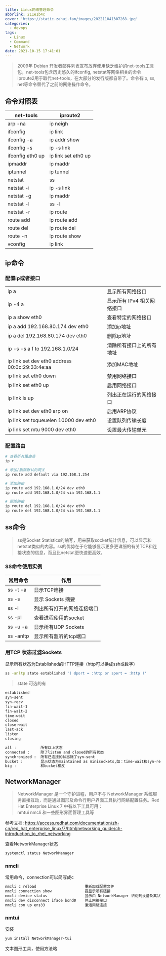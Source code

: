 ```yaml
---
title: Linux网络管理命令
abbrlink: 211e1b4c
cover: 'https://static.zahui.fan/images/202211041307268.jpg'
categories:
  - devops
tags:
  - Linux
  - Command
  - Network
date: 2021-10-15 17:41:01
---
```



> 2009年 Debian 开发者邮件列表宣布放弃使用缺乏维护的net-tools工具包，net-tools包含历史悠久的ifconfig, netstat等网络相关的命令  
> iproute2用于取代net-tools，在大部分的发行版都自带了。命令有ip, ss, net等命令替代了之前的网络操作命令。

## 命令对照表

| net-tools        | iproute2            |
| ---------------- | ------------------- |
| arp -na          | ip neigh            |
| ifconfig         | ip link             |
| ifconfig -a      | ip addr show        |
| ifconfig -s      | ip -s link          |
| ifconfig eth0 up | ip link set eth0 up |
| ipmaddr          | ip maddr            |
| iptunnel         | ip tunnel           |
| netstat          | ss                  |
| netstat -i       | ip -s link          |
| netstat -g       | ip maddr            |
| netstat -l       | ss -l               |
| netstat -r       | ip route            |
| route add        | ip route add        |
| route del        | ip route del        |
| route -n         | ip route show       |
| vconfig          | ip link             |

## ip命令

### 配置ip或者接口

|                                                |                            |
| ---------------------------------------------- | -------------------------- |
| ip a                                           | 显示所有网络接口           |
| ip -4 a                                        | 显示所有 IPv4 相关网络接口 |
| ip a show eth0                                 | 查看特定的网络接口         |
| ip a add 192.168.80.174 dev eth0               | 添加ip地址                 |
| ip a del 192.168.80.174 dev eth0               | 删除ip地址                 |
| ip -s -s a f to 192.168.1.0/24                 | 清除所有接口上的所有地址   |
| ip link set dev eth0 address 00:0c:29:33:4e:aa | 添加MAC地址                |
| ip link set eth0 down                          | 禁用网络接口               |
| ip link set eth0 up                            | 启用网络接口               |
| ip link ls up                                  | 列出正在运行的网络接口     |
| ip link set dev eth0 arp on                    | 启用ARP协议                |
| ip link set txqueuelen 10000 dev eth0          | 设置队列传输长度           |
| ip link set mtu 9000 dev eth0                  | 设置最大传输单元           |

### 配置路由

```bash
# 查看所有路由表
ip r

# 添加/删除默认的网关
ip route add default via 192.168.1.254

# 添加路由
ip route add 192.168.1.0/24 dev eth0
ip route add 192.168.1.0/24 via 192.168.1.1

# 删除路由
ip route del 192.168.1.0/24 dev eth0
ip route del 192.168.1.0/24 via 192.168.1.1
```

## ss命令

> ss是Socket Statistics的缩写，用来获取socket统计信息，可以显示和netstat类似的内容。ss的优势在于它能够显示更多更详细的有关TCP和连接状态的信息，而且比netstat更快速更高效。

### SS命令使用实例

| 常用命令  | 作用                       |
| --------- | -------------------------- |
| ss -t -a  | 显示TCP连接                |
| ss -s     | 显示 Sockets 摘要          |
| ss -l     | 列出所有打开的网络连接端口 |
| ss -pl    | 查看进程使用的socket       |
| ss -u -a  | 显示所有UDP Sockets        |
| ss -anltp | 显示所有监听的tcp端口      |

### 用TCP 状态过滤Sockets

显示所有状态为Established的HTTP连接（http可以换成ssh或数字）

```bash
ss -anltp state established '( dport = :http or sport = :http )'
```

> state 可选的有

```sh
established
syn-sent
syn-recv
fin-wait-1
fin-wait-2
time-wait
closed
close-wait
last-ack
listen
closing

all :           所有以上状态
connected :     除了listen and closed的所有状态
synchronized :  所有已连接的状态除了syn-sent
bucket :        显示状态为maintained as minisockets,如：time-wait和syn-recv
big :           和bucket相反
```

## NetworkManager

> NetworkManager 是一个守护进程，用户不与 NetworkManager 系统服务直接互动，而是通过图形及命令行用户界面工具执行网络配置任务。Red Hat Enterprise Linux 7 中有以下工具可用：  
> nmtui nmcli 和一些图形界面管理工具等

参考文档: <https://access.redhat.com/documentation/zh-cn/red_hat_enterprise_linux/7/html/networking_guide/ch-introduction_to_rhel_networking>

查看NetworkManager状态

```bash
systemctl status NetworkManager
```

### nmcli

常用命令，connection可以简写成c

```bash
nmcli c reload                      重新加载配置文件
nmcli connection show               要显示所有链接
nmcli device status                 显示由 NetworkManager 识别到设备及其状态：
nmcli dev disconnect iface bond0    停止网络接口
nmcli con up ens33                  激活网络连接

```

### nmtui

安装

```bash
yum install NetworkManager-tui
```

文本图形工具，使用方法略
